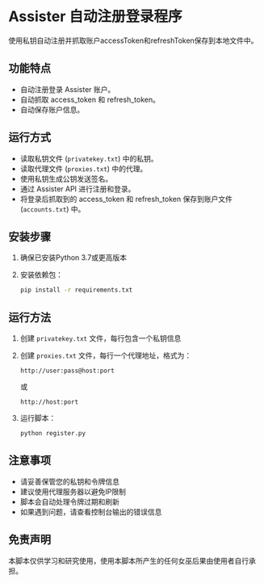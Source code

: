 # Assister 自动注册登录程序
使用私钥自动注册并抓取账户accessToken和refreshToken保存到本地文件中。

## 功能特点
- 自动注册登录 Assister 账户。
- 自动抓取 access_token 和 refresh_token。
- 自动保存账户信息。

## 运行方式
- 读取私钥文件 (`privatekey.txt`) 中的私钥。
- 读取代理文件 (`proxies.txt`) 中的代理。
- 使用私钥生成公钥发送签名。
- 通过 Assister API 进行注册和登录。
- 将登录后抓取到的 access_token 和 refresh_token 保存到账户文件 (`accounts.txt`) 中。

## 安装步骤

1. 确保已安装Python 3.7或更高版本

2. 安装依赖包：
   ```bash
   pip install -r requirements.txt
   ```

## 运行方法

1. 创建 `privatekey.txt` 文件，每行包含一个私钥信息

2. 创建 `proxies.txt` 文件，每行一个代理地址，格式为：
   ```
   http://user:pass@host:port
   ```
   或
   ```
   http://host:port
   ```

3. 运行脚本：
   ```bash
   python register.py
   ```

## 注意事项

- 请妥善保管您的私钥和令牌信息
- 建议使用代理服务器以避免IP限制
- 脚本会自动处理令牌过期和刷新
- 如果遇到问题，请查看控制台输出的错误信息

## 免责声明

本脚本仅供学习和研究使用，使用本脚本所产生的任何女巫后果由使用者自行承担。